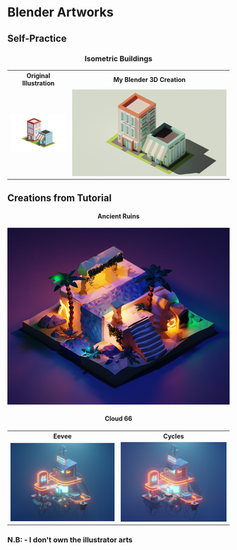 # Blender Artworks

<h2>Self-Practice</h2>

<div align='center'>
  <h3>Isometric Buildings</h3>
  <table>
    <tr>
      <th><strong>Original Illustration</strong></th>
      <th><strong>My Blender 3D Creation</strong></th>
    </tr>
    <tr>
      <td><img src="isometric buildings/1/ai_1.jpg" width="250"></td>
      <td><img src="isometric buildings/1/Isometric_building_1_final.png"></td>
    </tr>
</table>
</div>

## Creations from Tutorial

<div align="center">
  <h4>Ancient Ruins</h4>
  <img src="Tutorials/Ancient Ruins/Ancient_Ruins.png" height="400">
</div>

<div align="center">
  <h4>Cloud 66</h4>
  <table>
    <tr>
      <th>Eevee</th>
      <th>Cycles</th>
    </tr>
    <tr>
      <td><img src="Tutorials/Cloud 66/Cloud_66.png"></td>
      <td><img src="Tutorials/Cloud 66/Cloud_66_Cycles_bloomed.png"></td>
    </tr>
  </table>
</div>

<h3>N.B: - I don't own the illustrator arts</h3>
